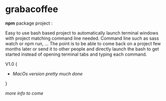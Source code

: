# grabacoffee

**npm** package project :

Easy to use bash based project to automatically launch terminal windows with project matching command line needed. Command line such as sass watch or npm run, ...
The point is to be able to come back on a project few months later or send it to other people and directly launch the bash to get started instead of opening terminal tabs and typing each command.

V1.0 {
- *MacOs version pretty much done*

}


*more info to come*
